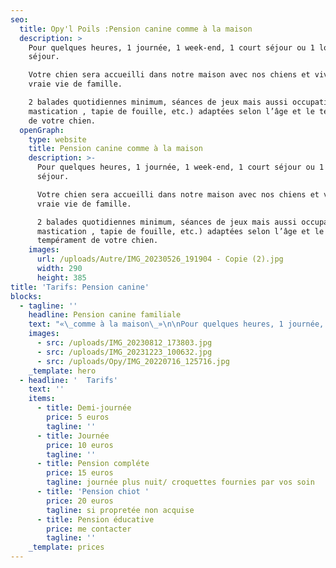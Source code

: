 ```yaml
---
seo:
  title: Opy'l Poils :Pension canine comme à la maison
  description: >
    Pour quelques heures, 1 journée, 1 week-end, 1 court séjour ou 1 long
    séjour. 

    Votre chien sera accueilli dans notre maison avec nos chiens et vivra une
    vraie vie de famille.

    2 balades quotidiennes minimum, séances de jeux mais aussi occupations (
    mastication , tapie de fouille, etc.) adaptées selon l’âge et le tempérament
    de votre chien.
  openGraph:
    type: website
    title: Pension canine comme à la maison
    description: >-
      Pour quelques heures, 1 journée, 1 week-end, 1 court séjour ou 1 long
      séjour. 

      Votre chien sera accueilli dans notre maison avec nos chiens et vivra une
      vraie vie de famille.

      2 balades quotidiennes minimum, séances de jeux mais aussi occupations (
      mastication , tapie de fouille, etc.) adaptées selon l’âge et le
      tempérament de votre chien.
    images:
      url: /uploads/Autre/IMG_20230526_191904 - Copie (2).jpg
      width: 290
      height: 385
title: 'Tarifs: Pension canine'
blocks:
  - tagline: ''
    headline: Pension canine familiale
    text: "«\_comme à la maison\_»\n\nPour quelques heures, 1 journée, 1 week-end, 1 court séjour ou 1 long séjour. (Pension éducative possible également)\n\nVotre chien sera accueilli dans notre maison avec nos chiens et vivra une vraie vie de famille. Nous habitons en bord de rivière il y aura donc un accès pour les chiens qui aiment se baigner.\n\n2 balades quotidiennes minimum, séances de jeux mais aussi occupations ( mastication , tapie de fouille, etc.) adaptées selon l’âge et le tempérament de votre chien. Des temps dédiés au calme et câlins seront aussi au cœur du programme ! Les chiens qui creusent des trous et jouent dans la boue sont les bienvenus.\n\nL’accueil de votre chien à la pension ce fait en petit comité !\_En effet, maximum 5 chiens sont acceptés par séjour, ce qui permet de privilégier un service de qualité, au plus proche des besoins de votre (vos) compagnon(s). C'est à vous de fournir l'alimentation pour la durée du séjour.\n\nJe vous envois photos et vidéo sur demande.\n\nQuelques prérequis sont nécessaires pour intégrer la pension canine familiale :\_Votre chien doit être identifié, vacciné et être sociable avec humains, enfants, chiens et chats. (les chats font leur vie mais votre chien sera amené à les croiser)\n"
    images:
      - src: /uploads/IMG_20230812_173803.jpg
      - src: /uploads/IMG_20231223_100632.jpg
      - src: /uploads/Opy/IMG_20220716_125716.jpg
    _template: hero
  - headline: '  Tarifs'
    text: ''
    items:
      - title: Demi-journée
        price: 5 euros
        tagline: ''
      - title: Journée
        price: 10 euros
        tagline: ''
      - title: Pension compléte
        price: 15 euros
        tagline: journée plus nuit/ croquettes fournies par vos soin
      - title: 'Pension chiot '
        price: 20 euros
        tagline: si propretée non acquise
      - title: Pension éducative
        price: me contacter
        tagline: ''
    _template: prices
---
```


